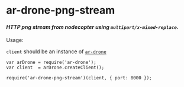 # ar-drone-png-stream

#### *HTTP png stream from nodecopter using `multipart/x-mixed-replace`.*

Usage:

`client` should be an instance of [`ar-drone`](https://github.com/felixge/node-ar-drone)

	var arDrone = require('ar-drone');
	var client  = arDrone.createClient();
	
    require('ar-drone-png-stream')(client, { port: 8000 });
    
